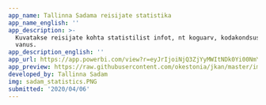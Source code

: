 ```yaml
---
app_name: Tallinna Sadama reisijate statistika
app_name_english: ''
app_description: >-
  Kuvatakse reisijate kohta statistilist infot, nt koguarv, kodakondsus, sugu ja
  vanus.
app_description_english: ''
app_url: https://app.powerbi.com/view?r=eyJrIjoiNjQ3ZjYyMWItNDk0Yi00NmY5LTlkNmItYjIwODE3NWJlYzdlIiwidCI6IjNjNTcyZjcxLWM4MDgtNDY4NS1hYTAwLTJjYTU5YTExYzdlMiIsImMiOjh9
app_preview: https://raw.githubusercontent.com/okestonia/jkan/master/img/sadam_statistics.PNG
developed_by: Tallinna Sadam
img: sadam_statistics.PNG
submitted: '2020/04/06'
---
```


